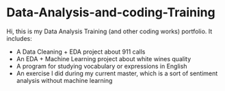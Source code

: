 # Data-Analysis-and-coding-Training
Hi, this is my Data Analysis Training (and other coding works) portfolio. 
It includes:
- A Data Cleaning + EDA project about 911 calls
- An EDA + Machine Learning project about white wines quality
- A program for studying vocabulary or expressions in English
- An exercise I did during my current master, which is a sort of sentiment analysis without machine learning
